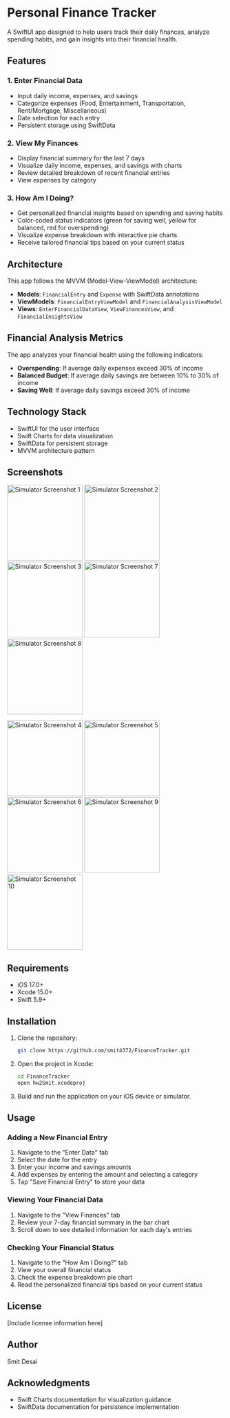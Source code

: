 # Personal Finance Tracker

A SwiftUI app designed to help users track their daily finances, analyze spending habits, and gain insights into their financial health.

## Features

### 1. Enter Financial Data
- Input daily income, expenses, and savings
- Categorize expenses (Food, Entertainment, Transportation, Rent/Mortgage, Miscellaneous)
- Date selection for each entry
- Persistent storage using SwiftData

### 2. View My Finances
- Display financial summary for the last 7 days
- Visualize daily income, expenses, and savings with charts
- Review detailed breakdown of recent financial entries
- View expenses by category

### 3. How Am I Doing?
- Get personalized financial insights based on spending and saving habits
- Color-coded status indicators (green for saving well, yellow for balanced, red for overspending)
- Visualize expense breakdown with interactive pie charts
- Receive tailored financial tips based on your current status

## Architecture

This app follows the MVVM (Model-View-ViewModel) architecture:

- **Models**: `FinancialEntry` and `Expense` with SwiftData annotations
- **ViewModels**: `FinancialEntryViewModel` and `FinancialAnalysisViewModel`
- **Views**: `EnterFinancialDataView`, `ViewFinancesView`, and `FinancialInsightsView`

## Financial Analysis Metrics

The app analyzes your financial health using the following indicators:

- **Overspending**: If average daily expenses exceed 30% of income
- **Balanced Budget**: If average daily savings are between 10% to 30% of income
- **Saving Well**: If average daily savings exceed 30% of income

## Technology Stack

- SwiftUI for the user interface
- Swift Charts for data visualization
- SwiftData for persistent storage
- MVVM architecture pattern

## Screenshots

<p float="left">
  <img src="https://github.com/user-attachments/assets/e34dfe69-a5d5-4311-9557-2e7ce4dab06f" alt="Simulator Screenshot 1" width="175"/>
  <img src="https://github.com/user-attachments/assets/42e8e2be-7447-49fb-9868-a2b6ae40d78c" alt="Simulator Screenshot 2" width="175"/>
  <img src="https://github.com/user-attachments/assets/b2ff803d-c3ee-4c3d-b214-d7b6e26dbdf2" alt="Simulator Screenshot 3" width="175"/>
  <img src="https://github.com/user-attachments/assets/d24624ea-f618-4379-8463-e9467fbba21b" alt="Simulator Screenshot 7" width="175"/>
  <img src="https://github.com/user-attachments/assets/d7a86d75-b7fd-4d84-b1da-5199acd3fc96" alt="Simulator Screenshot 8" width="175"/>
</p>

<p float="left">
  <img src="https://github.com/user-attachments/assets/fdd48aec-9a42-4ddf-93c9-badc1b06b077" alt="Simulator Screenshot 4" width="175"/>
  <img src="https://github.com/user-attachments/assets/d3fc51f4-71ad-4132-b6a8-84e72606ec46" alt="Simulator Screenshot 5" width="175"/>
  <img src="https://github.com/user-attachments/assets/0214363b-1519-4eff-bbef-1b6bfbd510c4" alt="Simulator Screenshot 6" width="175"/>
  <img src="https://github.com/user-attachments/assets/68bbf0f5-3dab-4f14-bb40-71ae57dc09f6" alt="Simulator Screenshot 9" width="175"/>
  <img src="https://github.com/user-attachments/assets/99f7d4e9-be77-4d02-8a07-bff2f132a6be" alt="Simulator Screenshot 10" width="175"/>
</p>



## Requirements

- iOS 17.0+
- Xcode 15.0+
- Swift 5.9+

## Installation

1. Clone the repository:
   ```bash
   git clone https://github.com/smit4372/FinanceTracker.git
   ```

2. Open the project in Xcode:
   ```bash
   cd FinanceTracker
   open hw2Smit.xcodeproj
   ```

3. Build and run the application on your iOS device or simulator.

## Usage

### Adding a New Financial Entry

1. Navigate to the "Enter Data" tab
2. Select the date for the entry
3. Enter your income and savings amounts
4. Add expenses by entering the amount and selecting a category
5. Tap "Save Financial Entry" to store your data

### Viewing Your Financial Data

1. Navigate to the "View Finances" tab
2. Review your 7-day financial summary in the bar chart
3. Scroll down to see detailed information for each day's entries

### Checking Your Financial Status

1. Navigate to the "How Am I Doing?" tab
2. View your overall financial status
3. Check the expense breakdown pie chart
4. Read the personalized financial tips based on your current status

## License

[Include license information here]

## Author

Smit Desai

## Acknowledgments

- Swift Charts documentation for visualization guidance
- SwiftData documentation for persistence implementation
